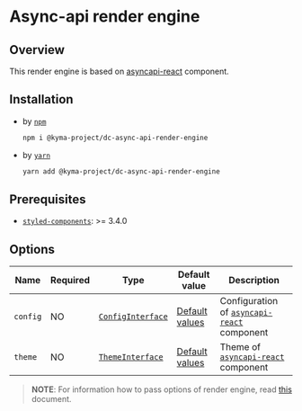 # Async-api render engine

## Overview

This render engine is based on [asyncapi-react](https://github.com/asyncapi/asyncapi-react) component.

## Installation

- by [`npm`](https://www.npmjs.com/)
  ``` bash
  npm i @kyma-project/dc-async-api-render-engine
  ```

- by [`yarn`](https://yarnpkg.com/en/)
  ``` bash
  yarn add @kyma-project/dc-async-api-render-engine
  ```

## Prerequisites

- [`styled-components`](https://github.com/styled-components/styled-components): >= 3.4.0

## Options

| Name | Required | Type | Default value | Description |
|---|---|---|---|---|
| `config` | NO | [`ConfigInterface`](https://github.com/asyncapi/asyncapi-react/blob/master/docs/configuration/config-modification.md) | [Default values](https://github.com/asyncapi/asyncapi-react/blob/master/library/src/config/default.ts#L3) | Configuration of [`asyncapi-react`](https://github.com/asyncapi/asyncapi-react) component |
| `theme` | NO | [`ThemeInterface`](https://github.com/asyncapi/asyncapi-react/blob/master/docs/configuration/theme-modification.md) | [Default values](https://github.com/asyncapi/asyncapi-react/blob/master/library/src/theme/default.ts#L4) | Theme of [`asyncapi-react`](https://github.com/asyncapi/asyncapi-react) component |

> **NOTE**: For information how to pass options of render engine, read [this](../../docs/props/render-engines.md#pass-global-options) document.
